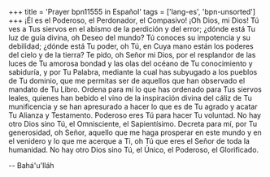 +++
title = 'Prayer bpn11555 in Español'
tags = ['lang-es', 'bpn-unsorted']
+++
¡Él es el Poderoso, el Perdonador, el Compasivo!
¡Oh Dios, mi Dios! Tú ves a Tus siervos en el abismo de la perdición y del error; ¿dónde está Tu luz de guía divina, oh Deseo del mundo? Tú conoces su impotencia y su debilidad; ¿dónde está Tu poder, oh Tú, en Cuya mano están los poderes del cielo y de la tierra?
Te pido, oh Señor mi Dios, por el resplandor de las luces de Tu amorosa bondad y las olas del océano de Tu conocimiento y sabiduría, y por Tu Palabra, mediante la cual has subyugado a los pueblos de Tu dominio, que me permitas ser de aquellos que han observado el mandato de Tu Libro. Ordena para mí lo que has ordenado para Tus siervos leales, quienes han bebido el vino de la inspiración divina del cáliz de Tu munificencia y se han apresurado a hacer lo que es de Tu agrado y acatar Tu Alianza y Testamento. Poderoso eres Tú para hacer Tu voluntad. No hay otro Dios sino Tú, el Omnisciente, el Sapientísimo.
Decreta para mí, por Tu generosidad, oh Señor, aquello que me haga prosperar en este mundo y en el venidero y lo que me acerque a Ti, oh Tú que eres el Señor de toda la humanidad. No hay otro Dios sino Tú, el Único, el Poderoso, el Glorificado.

-- Bahá'u'lláh
